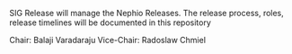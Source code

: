 SIG Release will manage the Nephio Releases. The release
process, roles, release timelines will be documented in this repository

Chair: Balaji Varadaraju
Vice-Chair:  Radoslaw Chmiel